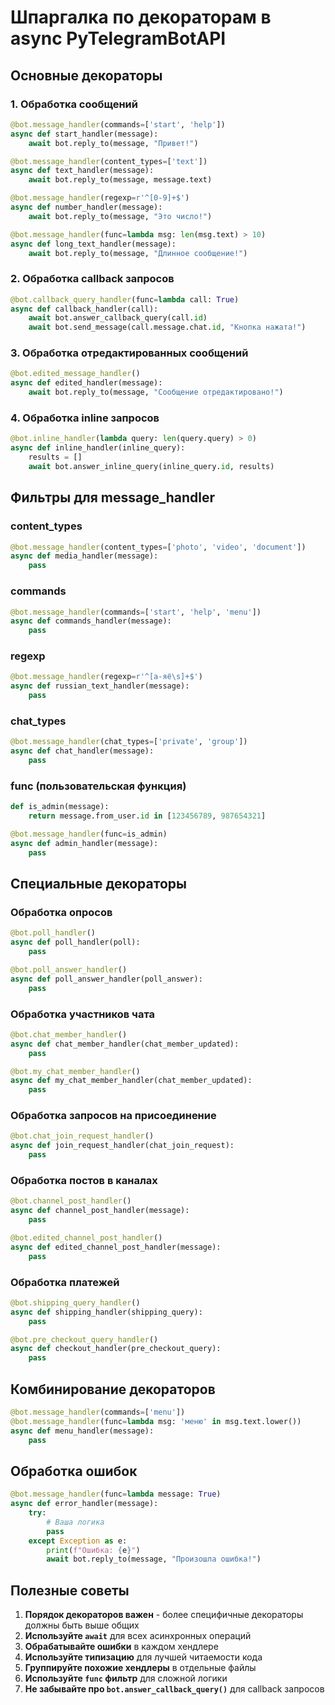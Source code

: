 # Шпаргалка по декораторам в async PyTelegramBotAPI

## Основные декораторы

### 1. Обработка сообщений
```python
@bot.message_handler(commands=['start', 'help'])
async def start_handler(message):
    await bot.reply_to(message, "Привет!")

@bot.message_handler(content_types=['text'])
async def text_handler(message):
    await bot.reply_to(message, message.text)

@bot.message_handler(regexp=r'^[0-9]+$')
async def number_handler(message):
    await bot.reply_to(message, "Это число!")

@bot.message_handler(func=lambda msg: len(msg.text) > 10)
async def long_text_handler(message):
    await bot.reply_to(message, "Длинное сообщение!")
```

### 2. Обработка callback запросов
```python
@bot.callback_query_handler(func=lambda call: True)
async def callback_handler(call):
    await bot.answer_callback_query(call.id)
    await bot.send_message(call.message.chat.id, "Кнопка нажата!")
```

### 3. Обработка отредактированных сообщений
```python
@bot.edited_message_handler()
async def edited_handler(message):
    await bot.reply_to(message, "Сообщение отредактировано!")
```

### 4. Обработка inline запросов
```python
@bot.inline_handler(lambda query: len(query.query) > 0)
async def inline_handler(inline_query):
    results = []
    await bot.answer_inline_query(inline_query.id, results)
```

## Фильтры для message_handler

### content_types
```python
@bot.message_handler(content_types=['photo', 'video', 'document'])
async def media_handler(message):
    pass
```

### commands
```python
@bot.message_handler(commands=['start', 'help', 'menu'])
async def commands_handler(message):
    pass
```

### regexp
```python
@bot.message_handler(regexp=r'^[а-яё\s]+$')
async def russian_text_handler(message):
    pass
```

### chat_types
```python
@bot.message_handler(chat_types=['private', 'group'])
async def chat_handler(message):
    pass
```

### func (пользовательская функция)
```python
def is_admin(message):
    return message.from_user.id in [123456789, 987654321]

@bot.message_handler(func=is_admin)
async def admin_handler(message):
    pass
```

## Специальные декораторы

### Обработка опросов
```python
@bot.poll_handler()
async def poll_handler(poll):
    pass

@bot.poll_answer_handler()
async def poll_answer_handler(poll_answer):
    pass
```

### Обработка участников чата
```python
@bot.chat_member_handler()
async def chat_member_handler(chat_member_updated):
    pass

@bot.my_chat_member_handler()
async def my_chat_member_handler(chat_member_updated):
    pass
```

### Обработка запросов на присоединение
```python
@bot.chat_join_request_handler()
async def join_request_handler(chat_join_request):
    pass
```

### Обработка постов в каналах
```python
@bot.channel_post_handler()
async def channel_post_handler(message):
    pass

@bot.edited_channel_post_handler()
async def edited_channel_post_handler(message):
    pass
```

### Обработка платежей
```python
@bot.shipping_query_handler()
async def shipping_handler(shipping_query):
    pass

@bot.pre_checkout_query_handler()
async def checkout_handler(pre_checkout_query):
    pass
```

## Комбинирование декораторов

```python
@bot.message_handler(commands=['menu'])
@bot.message_handler(func=lambda msg: 'меню' in msg.text.lower())
async def menu_handler(message):
    pass
```

## Обработка ошибок

```python
@bot.message_handler(func=lambda message: True)
async def error_handler(message):
    try:
        # Ваша логика
        pass
    except Exception as e:
        print(f"Ошибка: {e}")
        await bot.reply_to(message, "Произошла ошибка!")
```

## Полезные советы

1. **Порядок декораторов важен** - более специфичные декораторы должны быть выше общих
2. **Используйте `await`** для всех асинхронных операций
3. **Обрабатывайте ошибки** в каждом хендлере
4. **Используйте типизацию** для лучшей читаемости кода
5. **Группируйте похожие хендлеры** в отдельные файлы
6. **Используйте `func` фильтр** для сложной логики
7. **Не забывайте про `bot.answer_callback_query()`** для callback запросов
